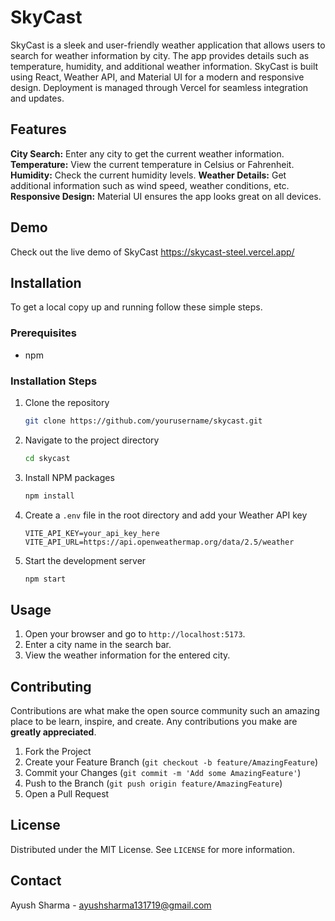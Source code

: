 # SkyCast

SkyCast is a sleek and user-friendly weather application that allows users to search for weather information by city. The app provides details such as temperature, humidity, and additional weather information. SkyCast is built using React, Weather API, and Material UI for a modern and responsive design. Deployment is managed through Vercel for seamless integration and updates.

## Features

 **City Search:** Enter any city to get the current weather information.
  **Temperature:** View the current temperature in Celsius or Fahrenheit.
  **Humidity:** Check the current humidity levels.
  **Weather Details:** Get additional information such as wind speed, weather conditions, etc.
  **Responsive Design:** Material UI ensures the app looks great on all devices.

## Demo

Check out the live demo of SkyCast https://skycast-steel.vercel.app/

## Installation

To get a local copy up and running follow these simple steps.

### Prerequisites

- npm

### Installation Steps

1. Clone the repository
   ```sh
   git clone https://github.com/yourusername/skycast.git
   ```
2. Navigate to the project directory
   ```sh
   cd skycast
   ```
3. Install NPM packages
   ```sh
   npm install
   ```
4. Create a `.env` file in the root directory and add your Weather API key
   ```
   VITE_API_KEY=your_api_key_here
   VITE_API_URL=https://api.openweathermap.org/data/2.5/weather
   ```
5. Start the development server
   ```sh
   npm start
   ```

## Usage

1. Open your browser and go to `http://localhost:5173`.
2. Enter a city name in the search bar.
3. View the weather information for the entered city.

## Contributing

Contributions are what make the open source community such an amazing place to be learn, inspire, and create. Any contributions you make are **greatly appreciated**.

1. Fork the Project
2. Create your Feature Branch (`git checkout -b feature/AmazingFeature`)
3. Commit your Changes (`git commit -m 'Add some AmazingFeature'`)
4. Push to the Branch (`git push origin feature/AmazingFeature`)
5. Open a Pull Request

## License

Distributed under the MIT License. See `LICENSE` for more information.

## Contact

Ayush Sharma - ayushsharma131719@gmail.com
